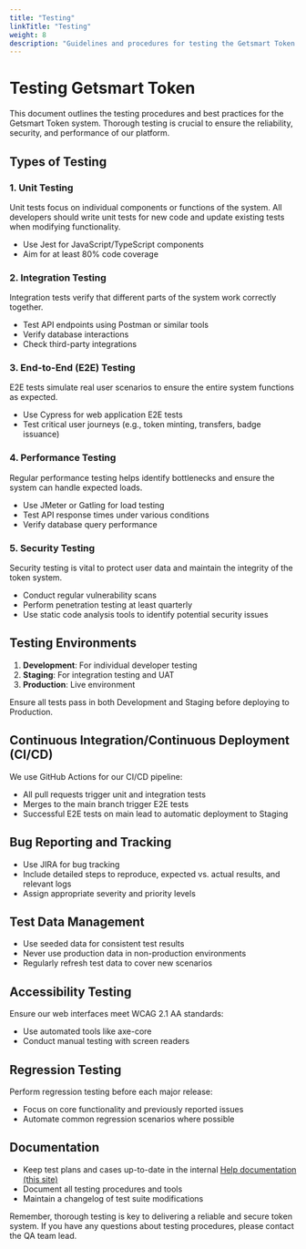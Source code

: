 ```yaml
---
title: "Testing"
linkTitle: "Testing"
weight: 8
description: "Guidelines and procedures for testing the Getsmart Token system"
---
```


# Testing Getsmart Token

This document outlines the testing procedures and best practices for the Getsmart Token system. Thorough testing is crucial to ensure the reliability, security, and performance of our platform.

## Types of Testing

### 1. Unit Testing

Unit tests focus on individual components or functions of the system. All developers should write unit tests for new code and update existing tests when modifying functionality.

- Use Jest for JavaScript/TypeScript components
- Aim for at least 80% code coverage

### 2. Integration Testing

Integration tests verify that different parts of the system work correctly together.

- Test API endpoints using Postman or similar tools
- Verify database interactions
- Check third-party integrations

### 3. End-to-End (E2E) Testing

E2E tests simulate real user scenarios to ensure the entire system functions as expected.

- Use Cypress for web application E2E tests
- Test critical user journeys (e.g., token minting, transfers, badge issuance)

### 4. Performance Testing

Regular performance testing helps identify bottlenecks and ensure the system can handle expected loads.

- Use JMeter or Gatling for load testing
- Test API response times under various conditions
- Verify database query performance

### 5. Security Testing

Security testing is vital to protect user data and maintain the integrity of the token system.

- Conduct regular vulnerability scans
- Perform penetration testing at least quarterly
- Use static code analysis tools to identify potential security issues

## Testing Environments

1. **Development**: For individual developer testing
2. **Staging**: For integration testing and UAT
3. **Production**: Live environment

Ensure all tests pass in both Development and Staging before deploying to Production.

## Continuous Integration/Continuous Deployment (CI/CD)

We use GitHub Actions for our CI/CD pipeline:

- All pull requests trigger unit and integration tests
- Merges to the main branch trigger E2E tests
- Successful E2E tests on main lead to automatic deployment to Staging

## Bug Reporting and Tracking

- Use JIRA for bug tracking
- Include detailed steps to reproduce, expected vs. actual results, and relevant logs
- Assign appropriate severity and priority levels

## Test Data Management

- Use seeded data for consistent test results
- Never use production data in non-production environments
- Regularly refresh test data to cover new scenarios

## Accessibility Testing

Ensure our web interfaces meet WCAG 2.1 AA standards:

- Use automated tools like axe-core
- Conduct manual testing with screen readers

## Regression Testing

Perform regression testing before each major release:

- Focus on core functionality and previously reported issues
- Automate common regression scenarios where possible

## Documentation

- Keep test plans and cases up-to-date in the internal [Help documentation (this site)](/docs/)
- Document all testing procedures and tools
- Maintain a changelog of test suite modifications

Remember, thorough testing is key to delivering a reliable and secure token system. If you have any questions about testing procedures, please contact the QA team lead.
